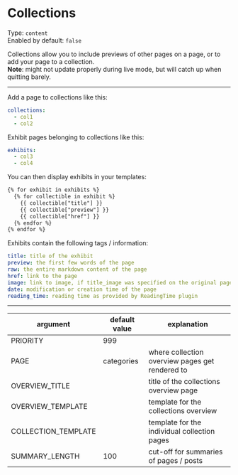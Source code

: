 # Collections

Type: `content`  
Enabled by default: `false`

Collections allow you to include previews of other pages on a page, or to add your page to a collection.  
**Note**: might not update properly during live mode, but will catch up when quitting barely.

---

Add a page to collections like this:
```yaml
collections:
  - col1
  - col2
```

Exhibit pages belonging to collections like this:
```yaml
exhibits:
  - col3
  - col4
```

You can then display exhibits in your templates:
```html
{% for exhibit in exhibits %}
  {% for collectible in exhibit %}
    {{ collectible["title"] }}
    {{ collectible["preview"] }}
    {{ collectible["href"] }}
  {% endfor %}
{% endfor %}
```

Exhibits contain the following tags / information:
```yaml
title: title of the exhibit
preview: the first few words of the page
raw: the entire markdown content of the page
href: link to the page
image: link to image, if title_image was specified on the original page
date: modification or creation time of the page
reading_time: reading time as provided by ReadingTime plugin
```

---

|argument			|default value		|explanation									|
|-------------------|-------------------|-----------------------------------------------|
|PRIORITY			|999				|												|
|PAGE				|categories			|where collection overview pages get rendered to|
|OVERVIEW_TITLE		|					|title of the collections overview page  		|
|OVERVIEW_TEMPLATE	|					|template for the collections overview			|
|COLLECTION_TEMPLATE|					|template for the individual collection pages	|
|SUMMARY_LENGTH		|100				|cut-off for summaries of pages / posts			|
